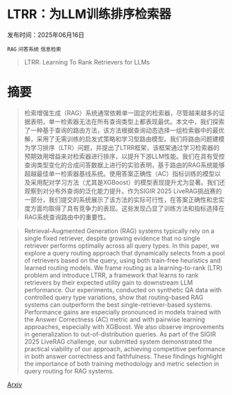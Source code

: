 # LTRR：为LLM训练排序检索器

发布时间：2025年06月16日

`RAG` `问答系统` `信息检索`

> LTRR: Learning To Rank Retrievers for LLMs

# 摘要

> 检索增强生成（RAG）系统通常依赖单一固定的检索器，尽管越来越多的证据表明，单一检索器无法在所有查询类型上都表现最优。本文中，我们探索了一种基于查询的路由方法，该方法根据查询动态选择一组检索器中的最优解，采用了无需训练的启发式策略和学习型路由模型。我们将路由问题建模为学习排序（LTR）问题，并提出了LTRR框架，该框架通过学习检索器的预期效用增益来对检索器进行排序，以提升下游LLM性能。我们在具有受控查询类型变化的合成问答数据上进行的实验表明，基于路由的RAG系统能够超越最佳单一检索器基线系统。使用答案正确性（AC）指标训练的模型以及采用配对学习方法（尤其是XGBoost）的模型表现提升尤为显著。我们还观察到对分布外查询的泛化能力提升。作为SIGIR 2025 LiveRAG挑战赛的一部分，我们提交的系统展示了该方法的实际可行性，在答案正确性和忠实度方面均取得了具有竞争力的表现。这些发现凸显了训练方法和指标选择在RAG系统查询路由中的重要性。

> Retrieval-Augmented Generation (RAG) systems typically rely on a single fixed retriever, despite growing evidence that no single retriever performs optimally across all query types. In this paper, we explore a query routing approach that dynamically selects from a pool of retrievers based on the query, using both train-free heuristics and learned routing models. We frame routing as a learning-to-rank (LTR) problem and introduce LTRR, a framework that learns to rank retrievers by their expected utility gain to downstream LLM performance. Our experiments, conducted on synthetic QA data with controlled query type variations, show that routing-based RAG systems can outperform the best single-retriever-based systems. Performance gains are especially pronounced in models trained with the Answer Correctness (AC) metric and with pairwise learning approaches, especially with XGBoost. We also observe improvements in generalization to out-of-distribution queries. As part of the SIGIR 2025 LiveRAG challenge, our submitted system demonstrated the practical viability of our approach, achieving competitive performance in both answer correctness and faithfulness. These findings highlight the importance of both training methodology and metric selection in query routing for RAG systems.

[Arxiv](https://arxiv.org/abs/2506.13743)